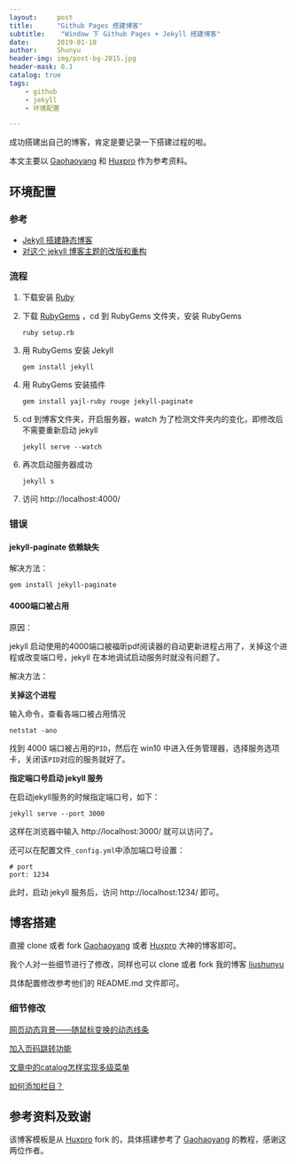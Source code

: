 ```yaml
---
layout:     post
title:      "Github Pages 搭建博客"
subtitle:    "Window 下 Github Pages + Jekyll 搭建博客"
date:       2019-01-10
author:     Shunyu
header-img: img/post-bg-2015.jpg
header-mask: 0.1
catalog: true
tags:
    - github
    - jekyll
    - 环境配置

---
```





成功搭建出自己的博客，肯定是要记录一下搭建过程的啦。



本文主要以 [Gaohaoyang](https://github.com/Gaohaoyang/gaohaoyang.github.io) 和 [Huxpro](https://github.com/Huxpro/huxpro.github.io) 作为参考资料。



## 环境配置

### 参考

- [Jekyll 搭建静态博客](https://gaohaoyang.github.io/2015/02/15/create-my-blog-with-jekyll/)
- [对这个 jekyll 博客主题的改版和重构](https://gaohaoyang.github.io/2016/03/12/jekyll-theme-version-2.0/)



### 流程


1. 下载安装 [Ruby](https://rubyinstaller.org/downloads/)

2. 下载 [RubyGems](https://rubygems.org/pages/download) ，cd 到 RubyGems 文件夹，安装 RubyGems 

   ```
   ruby setup.rb
   ```

3. 用 RubyGems 安装 Jekyll

   ```
   gem install jekyll
   ```

4. 用 RubyGems 安装插件

    ```
    gem install yajl-ruby rouge jekyll-paginate
    ```
    
5. cd 到博客文件夹，开启服务器，watch 为了检测文件夹内的变化，即修改后不需要重新启动 jekyll 

    ```
    jekyll serve --watch
    ```

6. 再次启动服务器成功

    ```
    jekyll s
    ```

7. 访问 http://localhost:4000/



### 错误

#### jekyll-paginate 依赖缺失

解决方法：

```
gem install jekyll-paginate
```



#### 4000端口被占用

原因：

jekyll 启动使用的4000端口被福昕pdf阅读器的自动更新进程占用了，关掉这个进程或改变端口号，jekyll 在本地调试启动服务时就没有问题了。



解决方法：

**关掉这个进程**

输入命令，查看各端口被占用情况

```
netstat -ano
```

找到 4000 端口被占用的`PID`，然后在 win10 中进入任务管理器，选择服务选项卡，关闭该`PID`对应的服务就好了。



**指定端口号启动 jekyll 服务**

在启动jekyll服务的时候指定端口号，如下：

```
jekyll serve --port 3000
```

这样在浏览器中输入 http://localhost:3000/ 就可以访问了。



还可以在配置文件`_config.yml`中添加端口号设置：

```
# port
port: 1234
```

此时，启动 jekyll 服务后，访问 http://localhost:1234/ 即可。



## 博客搭建

直接 clone 或者 fork [Gaohaoyang](https://github.com/Gaohaoyang/gaohaoyang.github.io) 或者 [Huxpro](https://github.com/Huxpro/huxpro.github.io) 大神的博客即可。

我个人对一些细节进行了修改，同样也可以 clone 或者 fork 我的博客 [liushunyu](https://github.com/liushunyu/liushunyu.github.io)

具体配置修改参考他们的 README.md 文件即可。



### 细节修改

[网页动态背景——随鼠标变换的动态线条](https://www.cnblogs.com/qq597585136/p/7019755.html)

[加入页码跳转功能](https://github.com/Gaohaoyang/gaohaoyang.github.io/pull/109/commits/31667a8bc2a5cf7b4a005cf4ba44dc8b42d9c564)

[文章中的catalog怎样实现多级菜单](https://github.com/Huxpro/huxpro.github.io/issues/116#)

[如何添加栏目？](https://github.com/Huxpro/huxpro.github.io/issues/237#)



## 参考资料及致谢

该博客模板是从 [Huxpro](https://github.com/Huxpro/huxpro.github.io) fork 的，具体搭建参考了 [Gaohaoyang](https://github.com/Gaohaoyang/gaohaoyang.github.io) 的教程，感谢这两位作者。